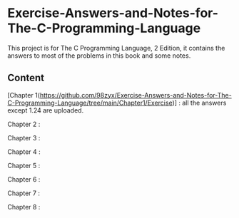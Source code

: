 # Exercise-Answers-and-Notes-for-The-C-Programming-Language
This project is for The C Programming Language, 2 Edition, it contains the answers to most of the problems in this book and some notes.

## Content
[Chapter 1(https://github.com/98zyx/Exercise-Answers-and-Notes-for-The-C-Programming-Language/tree/main/Chapter1/Exercise)] : all the answers except 1.24 are uploaded.

Chapter 2 : 

Chapter 3 : 

Chapter 4 : 

Chapter 5 : 

Chapter 6 : 

Chapter 7 : 

Chapter 8 : 

